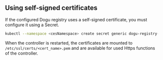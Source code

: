 ## Using self-signed certificates

If the configured Dogu registry uses a self-signed certificate, you must configure it using a Secret.

```bash
kubectl --namespace <cesNamespace> create secret generic dogu-registry-cert --from-file=dogu-registry-cert.pem=<cert_name>.pem
```

When the controller is restarted, the certificates are mounted to `/etc/ssl/certs/<cert_name>.pem` and are
available for used Https functions of the controller.

